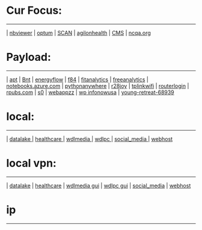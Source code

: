 # Cur Focus:
----
| [nbviewer](https://nbviewer.jupyter.org/github/zw9/z)
| [optum](https://www.optum.com)
| [SCAN](https://www.scanhealthplan.com)
| [agilonhealth](https://www.agilonhealth.com)
| [CMS](https://www.cms.gov)
| [ncqa.org](https://www.ncqa.org)

# Payload:
----
| [apt](http://translate.google.com/translate?sl=authttpso&tl=vi&u=http://apt.getenjoyment.net)
| [Bnt](http://translate.google.com/translate?sl=authttpso&tl=vi&u=http://Bnt.rf.gd)
| [energyflow](http://translate.google.com/translate?sl=authttpso&tl=vi&u=http://energyflow.000webhostapp.com)
| [f84](http://translate.google.com/translate?sl=authttpso&tl=vi&u=http://f84.epizy.com)
| [fitanalytics](http://translate.google.com/translate?sl=authttpso&tl=vi&u=http://fitanalytics.000webhostapp.com)
| [freeanalytics](http://translate.google.com/translate?sl=authttpso&tl=vi&u=http://freeanalytics.000webhostapp.com)
| [notebooks.azure.com](https://notebooks.azure.com/readerweb)
| [pythonanywhere](https://zzz.pythonanywhere.com)
| [r28joy](https://r28joy.herokuapp.com)
| [tplinkwifi](http://tplinkwifi.net/)
| [routerlogin](http://www.routerlogin.com)
| [rpubs.com](https://rpubs.com/Atang148)
| [s0](http://bnt.rf.gd/z0)
| [webappzz](http://translate.google.com/translate?sl=authttpso&tl=vi&u=http://webappzz.somee.com)
| [wp infonowusa](hhttp://translate.google.com/translate?sl=authttpso&tl=vi&u=https://infonowusa.wordpress.com)
| [young-retreat-68939](https://young-retreat-68939.herokuapp.com)

# local:
----
| [ datalake ](http://translate.google.com/translate?sl=authttpso&tl=vi&u=http://wdlmedia.local/datalake) | [ healthcare ](http://wdlmedia.local/healthcare) | [wdlmedia ](http://wdlmedia.local/z/gui) 
| [wdlpc ](http://wdlpc.local) | [ social_media ](http://wdlmedia.local/social_media) | [ webhost ](http://wdlmedia.local/webhost)

# local vpn:
----
| [ datalake](http://wdlmedia/datalake)
| [ healthcare](http://wdlmedia/healthcare)
| [wdlmedia gui](http://wdlmedia/z/gui)
| [wdlpc gui](http://wdlpc)
| [ social_media](http://wdlmedia/social_media)
| [ webhost ](http://wdlmedia/webhost)
# ip
----

